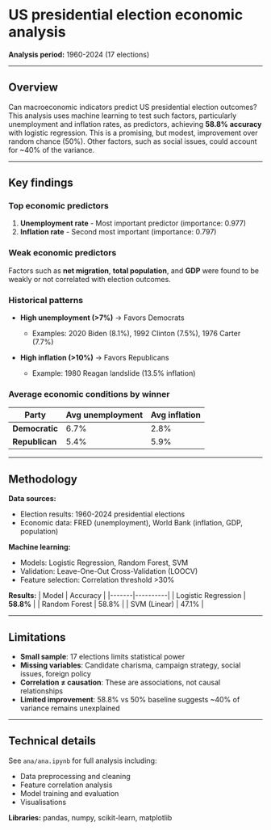 # US presidential election economic analysis

**Analysis period:** 1960-2024 (17 elections)  

---

## Overview

Can macroeconomic indicators predict US presidential election outcomes? This analysis uses machine learning to test such factors, particularly unemployment and inflation rates, as predictors, achieving **58.8% accuracy** with logistic regression. This is a promising, but modest, improvement over random chance (50%). Other factors, such as social issues, could account for ~40% of the variance. 

---

## Key findings

### Top economic predictors
1. **Unemployment rate** - Most important predictor (importance: 0.977)
2. **Inflation rate** - Second most important (importance: 0.797)

### Weak economic predictors 
Factors such as **net migration**, **total population**, and **GDP** were found to be weakly or not correlated with election outcomes. 

### Historical patterns
- **High unemployment (>7%)** → Favors Democrats
  - Examples: 2020 Biden (8.1%), 1992 Clinton (7.5%), 1976 Carter (7.7%)
  
- **High inflation (>10%)** → Favors Republicans  
  - Example: 1980 Reagan landslide (13.5% inflation)

### Average economic conditions by winner
| Party | Avg unemployment | Avg inflation |
|-------|------------------|---------------|
| **Democratic** | 6.7% | 2.8% |
| **Republican** | 5.4% | 5.9% |

---

## Methodology

**Data sources:**
- Election results: 1960-2024 presidential elections
- Economic data: FRED (unemployment), World Bank (inflation, GDP, population)

**Machine learning:**
- Models: Logistic Regression, Random Forest, SVM
- Validation: Leave-One-Out Cross-Validation (LOOCV)
- Feature selection: Correlation threshold >30%

**Results:**
| Model | Accuracy |
|-------|----------|
| Logistic Regression | **58.8%** |
| Random Forest | 58.8% |
| SVM (Linear) | 47.1% |

---

## Limitations

- **Small sample**: 17 elections limits statistical power
- **Missing variables**: Candidate charisma, campaign strategy, social issues, foreign policy
- **Correlation ≠ causation**: These are associations, not causal relationships
- **Limited improvement**: 58.8% vs 50% baseline suggests ~40% of variance remains unexplained

---

## Technical details

See `ana/ana.ipynb` for full analysis including:
- Data preprocessing and cleaning
- Feature correlation analysis  
- Model training and evaluation
- Visualisations

**Libraries:** pandas, numpy, scikit-learn, matplotlib